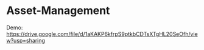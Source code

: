 # Asset-Management
Demo: https://drive.google.com/file/d/1aKAKP6kfrpS9ptkbCDTsXTgHL20SeOfh/view?usp=sharing
